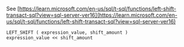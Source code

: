 See [https://learn.microsoft.com/en-us/sql/t-sql/functions/left-shift-transact-sql?view=sql-server-ver16](https://learn.microsoft.com/en-us/sql/t-sql/functions/left-shift-transact-sql?view=sql-server-ver16)
```
LEFT_SHIFT ( expression_value, shift_amount )
expression_value << shift_amount
```
